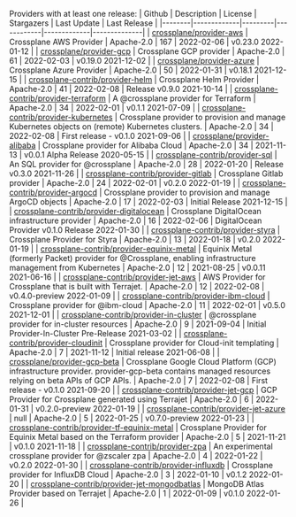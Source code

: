 Providers with at least one release:
| Github | Description | License | Stargazers | Last Update | Last Release |
|--------|-------------|---------|------------|-------------|--------------|
| [crossplane/provider-aws](https://github.com/crossplane/provider-aws) | Crossplane AWS Provider | Apache-2.0 | 167 | 2022-02-06 | v0.23.0 2022-01-12 |
| [crossplane/provider-gcp](https://github.com/crossplane/provider-gcp) | Crossplane GCP provider | Apache-2.0 | 61 | 2022-02-03 | v0.19.0 2021-12-02 |
| [crossplane/provider-azure](https://github.com/crossplane/provider-azure) | Crossplane Azure Provider | Apache-2.0 | 50 | 2022-01-31 | v0.18.1 2021-12-15 |
| [crossplane-contrib/provider-helm](https://github.com/crossplane-contrib/provider-helm) | Crossplane Helm Provider | Apache-2.0 | 41 | 2022-02-08 | Release v0.9.0 2021-10-14 |
| [crossplane-contrib/provider-terraform](https://github.com/crossplane-contrib/provider-terraform) | A @crossplane provider for Terraform | Apache-2.0 | 34 | 2022-02-01 | v0.1.1 2021-07-09 |
| [crossplane-contrib/provider-kubernetes](https://github.com/crossplane-contrib/provider-kubernetes) | Crossplane provider to provision and manage Kubernetes objects on (remote) Kubernetes clusters. | Apache-2.0 | 34 | 2022-02-08 | First release - v0.1.0 2021-09-06 |
| [crossplane/provider-alibaba](https://github.com/crossplane/provider-alibaba) | Crossplane provider for Alibaba Cloud | Apache-2.0 | 34 | 2021-11-13 | v0.0.1 Alpha Release 2020-05-15 |
| [crossplane-contrib/provider-sql](https://github.com/crossplane-contrib/provider-sql) | An SQL provider for @crossplane | Apache-2.0 | 28 | 2022-01-20 | Release v0.3.0 2021-11-26 |
| [crossplane-contrib/provider-gitlab](https://github.com/crossplane-contrib/provider-gitlab) | Crossplane Gitlab provider | Apache-2.0 | 24 | 2022-02-01 | v0.2.0 2022-01-19 |
| [crossplane-contrib/provider-argocd](https://github.com/crossplane-contrib/provider-argocd) | Crossplane provider to provision and manage ArgoCD objects | Apache-2.0 | 17 | 2022-02-03 | Initial Release 2021-12-15 |
| [crossplane-contrib/provider-digitalocean](https://github.com/crossplane-contrib/provider-digitalocean) | Crossplane DigitalOcean infrastructure provider | Apache-2.0 | 16 | 2022-02-06 | DigitalOcean Provider v0.1.0 Release 2022-01-30 |
| [crossplane-contrib/provider-styra](https://github.com/crossplane-contrib/provider-styra) | Crossplane Provider for Styra | Apache-2.0 | 13 | 2022-01-18 | v0.2.0 2022-01-19 |
| [crossplane-contrib/provider-equinix-metal](https://github.com/crossplane-contrib/provider-equinix-metal) | Equinix Metal (formerly Packet) provider for @Crossplane, enabling infrastructure management from Kubernetes | Apache-2.0 | 12 | 2021-08-25 | v0.0.11 2021-06-16 |
| [crossplane-contrib/provider-jet-aws](https://github.com/crossplane-contrib/provider-jet-aws) | AWS Provider for Crossplane that is built with Terrajet. | Apache-2.0 | 12 | 2022-02-08 | v0.4.0-preview 2022-01-09 |
| [crossplane-contrib/provider-ibm-cloud](https://github.com/crossplane-contrib/provider-ibm-cloud) | Crossplane provider for @ibm-cloud | Apache-2.0 | 11 | 2022-02-01 | v0.5.0 2021-12-01 |
| [crossplane-contrib/provider-in-cluster](https://github.com/crossplane-contrib/provider-in-cluster) | @crossplane provider for in-cluster resources | Apache-2.0 | 9 | 2021-09-04 | Initial Provider-In-Cluster Pre-Release 2021-03-02 |
| [crossplane-contrib/provider-cloudinit](https://github.com/crossplane-contrib/provider-cloudinit) | Crossplane provider for Cloud-init templating | Apache-2.0 | 7 | 2021-11-12 | Initial release 2021-06-08 |
| [crossplane/provider-gcp-beta](https://github.com/crossplane/provider-gcp-beta) | Crossplane Google Cloud Platform (GCP) infrastructure provider. provider-gcp-beta contains managed resources relying on beta APIs of GCP APIs. | Apache-2.0 | 7 | 2022-02-08 | First release - v0.1.0 2021-09-20 |
| [crossplane-contrib/provider-jet-gcp](https://github.com/crossplane-contrib/provider-jet-gcp) | GCP Provider for Crossplane generated using Terrajet | Apache-2.0 | 6 | 2022-01-31 | v0.2.0-preview 2022-01-19 |
| [crossplane-contrib/provider-jet-azure](https://github.com/crossplane-contrib/provider-jet-azure) | null | Apache-2.0 | 5 | 2022-01-25 | v0.7.0-preview 2022-01-23 |
| [crossplane-contrib/provider-tf-equinix-metal](https://github.com/crossplane-contrib/provider-tf-equinix-metal) | Crossplane Provider for Equinix Metal based on the Terraform provider | Apache-2.0 | 5 | 2021-11-21 | v0.1.0 2021-11-18 |
| [crossplane-contrib/provider-zpa](https://github.com/crossplane-contrib/provider-zpa) | An experimental crossplane provider for @zscaler zpa | Apache-2.0 | 4 | 2022-01-22 | v0.2.0 2022-01-30 |
| [crossplane-contrib/provider-influxdb](https://github.com/crossplane-contrib/provider-influxdb) | Crossplane provider for InfluxDB Cloud | Apache-2.0 | 3 | 2022-01-10 | v0.1.2 2022-01-20 |
| [crossplane-contrib/provider-jet-mongodbatlas](https://github.com/crossplane-contrib/provider-jet-mongodbatlas) | MongoDB Atlas Provider based on Terrajet | Apache-2.0 | 1 | 2022-01-09 | v0.1.0 2022-01-26 |